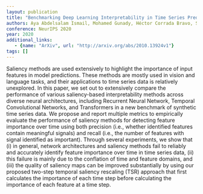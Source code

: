 ```yaml
---
layout: publication
title: "Benchmarking Deep Learning Interpretability in Time Series Predictions"
authors: Aya Abdelsalam Ismail, Mohamed Gunady, Héctor Corrada Bravo, Soheil Feizi
conference: NeurIPS 2020
year: 2020
additional_links: 
   - {name: "ArXiv", url: "http://arxiv.org/abs/2010.13924v1"}
tags: []
---
```

Saliency methods are used extensively to highlight the importance of input
features in model predictions. These methods are mostly used in vision and
language tasks, and their applications to time series data is relatively
unexplored. In this paper, we set out to extensively compare the performance of
various saliency-based interpretability methods across diverse neural
architectures, including Recurrent Neural Network, Temporal Convolutional
Networks, and Transformers in a new benchmark of synthetic time series data. We
propose and report multiple metrics to empirically evaluate the performance of
saliency methods for detecting feature importance over time using both
precision (i.e., whether identified features contain meaningful signals) and
recall (i.e., the number of features with signal identified as important).
Through several experiments, we show that (i) in general, network architectures
and saliency methods fail to reliably and accurately identify feature
importance over time in time series data, (ii) this failure is mainly due to
the conflation of time and feature domains, and (iii) the quality of saliency
maps can be improved substantially by using our proposed two-step temporal
saliency rescaling (TSR) approach that first calculates the importance of each
time step before calculating the importance of each feature at a time step.